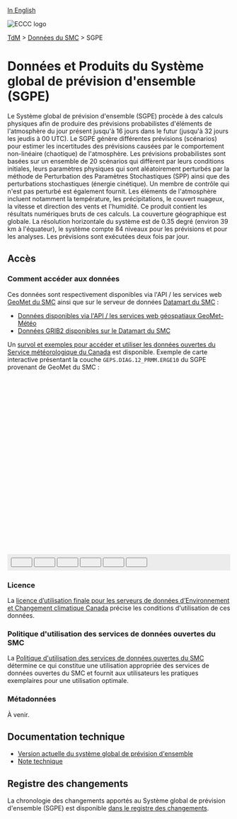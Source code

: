 [In English](readme_geps_en.md)

![ECCC logo](../../img_eccc-logo.png)

[TdM](../../readme_fr.md) > [Données du SMC](../readme_fr.md) > SGPE

# Données et Produits du Système global de prévision d'ensemble (SGPE)

Le Système global de prévision d'ensemble (SGPE) procède à des calculs physiques afin de produire des prévisions probabilistes d'éléments de l'atmosphère du jour présent jusqu'à 16 jours dans le futur (jusqu'à 32 jours les jeudis à 00 UTC). Le SGPE génère différentes prévisions (scénarios) pour estimer les incertitudes des prévisions causées par le comportement non-linéaire (chaotique) de l'atmosphère. Les prévisions probabilistes sont basées sur un ensemble de 20 scénarios qui diffèrent par leurs conditions initiales, leurs paramètres physiques qui sont aléatoirement perturbés par la méthode de Perturbation des Paramètres Stochastiques (SPP)  ainsi que des perturbations stochastiques (énergie cinétique). Un membre de contrôle qui n'est pas perturbé est également fournit. Les éléments de l'atmosphère incluent notamment la température, les précipitations, le couvert nuageux, la vitesse et direction des vents et l'humidité. Ce produit contient les résultats numériques bruts de ces calculs. La couverture géographique est globale. La résolution horizontale du système est de 0.35 degré (environ 39 km à l'équateur), le système compte 84 niveaux pour les prévisions et pour les analyses. Les prévisions sont exécutées deux fois par jour.

## Accès

### Comment accéder aux données

Ces données sont respectivement disponibles via l'API / les services web [GeoMet du SMC](../../msc-geomet/readme_fr.md) ainsi que sur le serveur de données [Datamart du SMC](../../msc-datamart/readme_fr.md)  :

* [Données disponibles via l'API / les services web géospatiaux GeoMet-Météo](readme_geps-geomet_fr.md)
* [Données GRIB2 disponibles sur le Datamart du SMC](readme_geps-datamart_fr.md) 

Un [survol et exemples pour accéder et utiliser les données ouvertes du Service météorologique du Canada](../../usage/readme_fr.md) est disponible. Exemple de carte interactive présentant la couche `GEPS.DIAG.12_PRMM.ERGE10` du SGPE provenant de GeoMet du SMC :

<div id="map" style="height: 400px;"></div>
<div id="controller" role="group" aria-label="Animation controls" style="background: #ececec; padding: 0.5rem;">
  <button id="fast-backward" class="btn btn-primary btn-sm" type="button"><i class="fa fa-fast-backward" style="padding: 0rem 1rem"></i></button>
  <button id="step-backward" class="btn btn-primary btn-sm" type="button"><i class="fa fa-step-backward" style="padding: 0rem 1rem"></i></button>
  <button id="play-pause" class="btn btn-primary btn-sm" type="button"><i class="fa fa-play" style="padding: 0rem 1rem"></i></button>
  <button id="step-forward" class="btn btn-primary btn-sm" type="button"><i class="fa fa-step-forward" style="padding: 0rem 1rem"></i></button>
  <button id="fast-forward" class="btn btn-primary btn-sm" type="button"><i class="fa fa-fast-forward" style="padding: 0rem 1rem"></i></button>
  <button id="exportmap" class="btn btn-primary btn-sm" type="button"><i class="fa fa-download" style="padding: 0rem 1rem"></i></button>
  <a id="image-download" download="msc-geomet_web-map_export.png"></a>
  <span id="info" style="padding-left: 0.5rem;"></span>
</div>


### Licence

La [licence d’utilisation finale pour les serveurs de données d’Environnement et Changement climatique Canada](../../licence/readme_fr.md) précise les conditions d'utilisation de ces données.

### Politique d'utilisation des services de données ouvertes du SMC

La [Politique d'utilisation des services de données ouvertes du SMC](../../usage-policy/readme_fr.md) détermine ce qui constitue une utilisation appropriée des services de données ouvertes du SMC et fournit aux utilisateurs les pratiques exemplaires pour une utilisation optimale.

### Métadonnées

À venir.

## Documentation technique

* [Version actuelle du système global de prévision d'ensemble](https://collaboration.cmc.ec.gc.ca/cmc/cmoi/product_guide/docs/tech_specifications/tech_specifications_GEPS_f.pdf)
* [Note technique](https://collaboration.cmc.ec.gc.ca/cmc/CMOI/product_guide/docs/tech_notes/technote_geps_f.pdf)

## Registre des changements 

La chronologie des changements apportés au Système global de prévision d'ensemble (SGPE) est disponible [dans le registre des changements](changelog_geps_fr.md).

<link rel="stylesheet" href="https://cdn.jsdelivr.net/npm/ol@v7.3.0/ol.css" type="text/css"/>
<script src="https://cdn.polyfill.io/v2/polyfill.min.js?features=requestAnimationFrame,Element.prototype.classList,URL"></script>
<script src="https://cdn.jsdelivr.net/npm/ol@v7.3.0/dist/ol.js"></script>
<script src="https://cdnjs.cloudflare.com/ajax/libs/FileSaver.js/1.3.3/FileSaver.min.js"></script>
<script>
    function isIE() {
      return window.navigator.userAgent.match(/(MSIE|Trident)/);
    }
    var head = document.getElementsByTagName('head')[0];
    var js = document.createElement("script");
    js.type = "text/javascript";
    if (isIE())
    {
        js.src = "../../../js/geps_ie.js";
        document.getElementById("controller").setAttribute("hidden", true);
    }
    else
    {
        js.src = "../../../js/geps.js";
    }
    head.appendChild(js);
</script>
